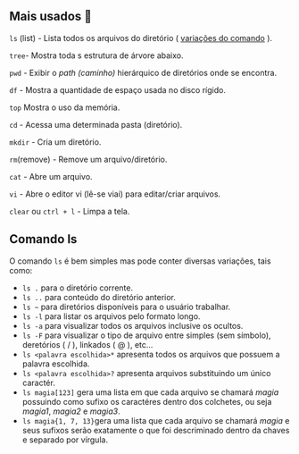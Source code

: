 ## Mais usados :triangular_flag_on_post:
`ls` (list) - Lista todos os arquivos do diretório ( [variações do comando](https://github.com/yusedky/fatec-journal/tree/master/ciclo3/ISO004/#comando-ls) ).


`tree`- Mostra toda s estrutura de árvore abaixo.

`pwd` - Exibir o *path (caminho)* hierárquico de diretórios onde
se encontra.

`df` -  Mostra a quantidade de espaço usada no disco rígido.

`top` Mostra o uso da memória.

`cd` - Acessa uma determinada pasta (diretório).

`mkdir` - Cria um diretório.

`rm`(remove) - Remove um arquivo/diretório.

`cat` - Abre um arquivo.

`vi` - Abre o editor vi (lê-se viai) para editar/criar arquivos.

`clear` ou `ctrl + l` - Limpa a tela.

## Comando ls
O comando `ls` é bem simples mas pode conter diversas variações, tais como:

* `ls .` para o diretório corrente.
* `ls ..` para conteúdo do diretório anterior.
* `ls ~` para diretórios disponíveis para o usuário trabalhar.
* `ls -l` para listar os arquivos pelo formato longo.
* `ls -a` para visualizar todos os arquivos inclusive os ocultos.
* `ls -F` para visualizar o tipo de arquivo entre simples (sem símbolo), deretórios ( / ), linkados ( @ ), etc... 
* `ls <palavra escolhida>*` apresenta todos os arquivos que possuem a palavra escolhida.
* `ls <palavra escolhida>?` apresenta arquivos substituindo um único caractér.
* `ls magia[123]` gera uma lista em que cada arquivo se chamará *magia* possuindo como sufixo os caractéres dentro dos colchetes, ou seja *magia1*, *magia2* e *magia3*. 
* `ls magia{1, 7, 13}`gera uma lista que cada arquivo se chamará *magia* e seus sufixos serão exatamente o que foi descriminado dentro da chaves e separado por vírgula.


